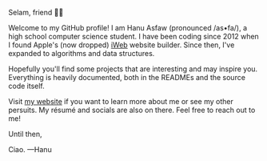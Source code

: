 Selam, friend 👋🏾

Welcome to my GitHub profile! I am Hanu Asfaw (pronounced /as•fa/), a high school computer science student. I have been coding since 2012 when I found Apple's (now dropped) [iWeb](https://www.apple.com/welcomescreen/ilife/iweb-3/) website builder. Since then, I've expanded to algorithms and data structures.

Hopefully you'll find some projects that are interesting and may inspire you. Everything is heavily documented, both in the READMEs and the source code itself.

Visit [my website](https://hanuasfaw.com) if you want to learn more about me or see my other persuits. My résumé and socials are also on there. Feel free to reach out to me!

Until then,

Ciao. —Hanu

